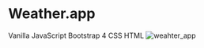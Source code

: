 # Weather.app
Vanilla JavaScript
Bootstrap 4
CSS
HTML
![weahter_app](https://user-images.githubusercontent.com/77361838/121805063-5e2ed480-cc41-11eb-8d4f-67af7a35f092.jpg)

